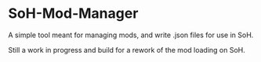 # SoH-Mod-Manager
 A simple tool meant for managing mods, and write .json files for use in SoH.
 
 Still a work in progress and build for a rework of the mod loading on SoH.
